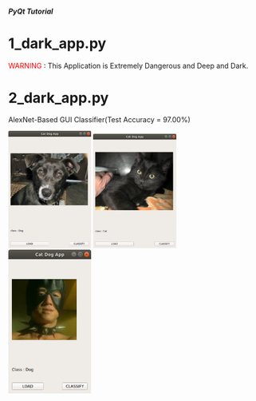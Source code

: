 ##### PyQt Tutorial

# 1_dark_app.py

<span style="color:red">WARNING</span>
 : This Application is Extremely Dangerous and Deep and Dark.



# 2_dark_app.py

AlexNet-Based GUI Classifier(Test Accuracy = 97.00%)



<img src="images/img1.png" width="33%" height="33%">

<img src="images/img2.png" width="33%" height="33%">

<img src="images/img3.png" width="33%" height="33%">
